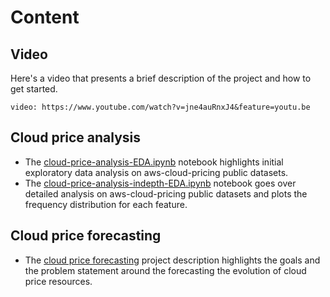 # Content

## Video

Here's a video that presents a brief description of the project and how to get started.

`video: https://www.youtube.com/watch?v=jne4auRnxJ4&feature=youtu.be`


## Cloud price analysis

* The [cloud-price-analysis-EDA.ipynb](../notebooks/experimental/cloud-price-analysis-EDA.ipynb) notebook highlights initial exploratory data analysis on aws-cloud-pricing public datasets.
* The [cloud-price-analysis-indepth-EDA.ipynb](../notebooks/experimental/cloud-price-analysis-indepth-EDA.ipynb) notebook goes over detailed analysis on aws-cloud-pricing public datasets and plots the frequency distribution for each feature.

## Cloud price forecasting

* The [cloud price forecasting](./Forecasting.md) project description highlights the goals and the problem statement around the forecasting the evolution of cloud price resources.
